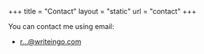 +++
title = "Contact"
layout = "static"
url = "contact"
+++

You can contact me using email:

- <a href="http://www.google.com/recaptcha/mailhide/d?k=01TyF-sGuMMJyHpJKLXN673Q==&amp;c=UO6z6OdsGWn0hgR_Zv9w_v1hqrtCf9viRDCylB-uvJA=" onclick="window.open('http://www.google.com/recaptcha/mailhide/d?k\x3d01TyF-sGuMMJyHpJKLXN673Q\x3d\x3d\x26c\x3dUO6z6OdsGWn0hgR_Zv9w_v1hqrtCf9viRDCylB-uvJA\x3d', '', 'toolbar=0,scrollbars=0,location=0,statusbar=0,menubar=0,resizable=0,width=500,height=300'); return false;" title="Reveal this e-mail address">r...@writeingo.com</a>
